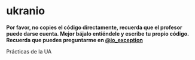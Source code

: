 ukranio
=======
**Por favor, no copies el código directamente, recuerda que el profesor puede darse cuenta. Mejor bájalo entiéndele y escribe tu propio código. Recuerda que puedes preguntarme en [@io_exception](http://twitter.com/io_exception)**

Prácticas de la UA

